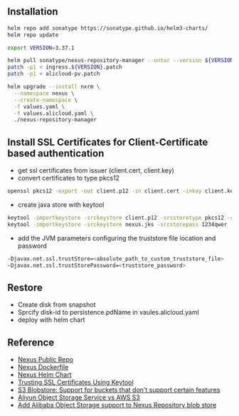 ## Installation
```bash
helm repo add sonatype https://sonatype.github.io/helm3-charts/
helm repo update

export VERSION=3.37.1

helm pull sonatype/nexus-repository-manager --untar --version ${VERSION}
patch -p1 < ingress.${VERSION}.patch
patch -p1 < alicloud-pv.patch

helm upgrade --install nxrm \
  --namespace nexus \
  --create-namespace \
  -f values.yaml \
  -f values.alicloud.yaml \
  ./nexus-repository-manager
```

## Install SSL Certificates for Client-Certificate based authentication
* get ssl certificates from issuer (client.cert, client.key)
* convert certificates to type pkcs12
```bash
openssl pkcs12 -export -out client.p12 -in client.cert -inkey client.key -password pass:1234qwer
```
* create java store with keytool
```bash
keytool -importkeystore -srckeystore client.p12 -srcstoretype pkcs12 -srcstorepass 1234qwer -destkeystore nexus.jks -deststoretype JKS -deststorepass 1234qwer
keytool -importkeystore -srckeystore nexus.jks -srcstorepass 1234qwer -destkeystore nexus.jks -deststoretype pkcs12 -deststorepass 1234qwer
```
* add the JVM parameters configuring the truststore file location and password
```bash
-Djavax.net.ssl.trustStore=<absolute_path_to_custom_truststore_file>
-Djavax.net.ssl.trustStorePassword=<truststore_password>
```

## Restore
* Create disk from snapshot
* Sprcify disk-id to persistence.pdName in vaules.alicloud.yaml
* deploy with helm chart

## Reference
* [Nexus Public Repo](https://github.com/sonatype/nexus-public)
* [Nexus Dockerfile](https://github.com/sonatype/docker-nexus3)
* [Nexus Helm Chart](https://github.com/sonatype/helm3-charts)
* [Trusting SSL Certificates Using Keytool](https://help.sonatype.com/repomanager3/nexus-repository-administration/configuring-ssl#ConfiguringSSL-OutboundSSL-TrustingSSLCertificatesUsingKeytool)
* [S3 Blobstore: Support for buckets that don't support certain features](https://github.com/sonatype/nexus-public/pull/94)
* [Aliyun Object Storage Service vs AWS S3](https://medium.com/@arsenyspb/migrate-api-from-aws-s3-to-aliyun-oss-640dd1e74201)
* [Add Alibaba Object Storage support to Nexus Repository blob store](https://issues.sonatype.org/browse/NEXUS-24448)
